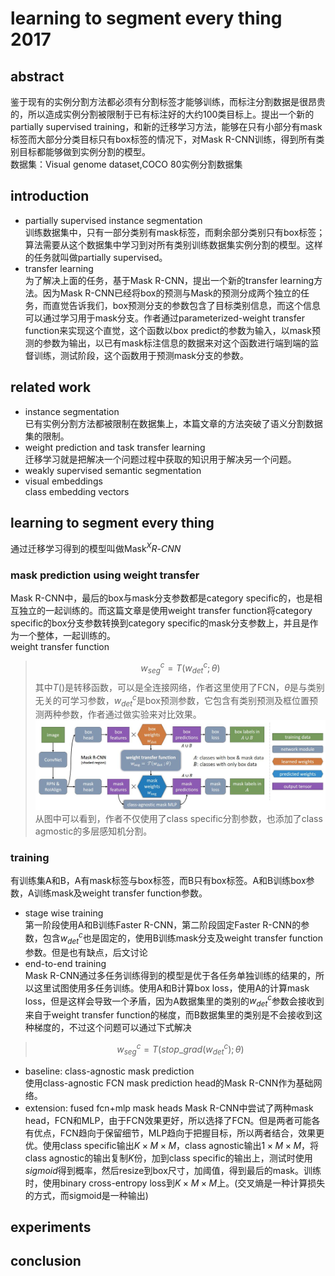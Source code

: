 # learning to segment every thing 2017
## abstract
鉴于现有的实例分割方法都必须有分割标签才能够训练，而标注分割数据是很昂贵的，所以造成实例分割被限制于已有标注好的大约$100$类目标上。提出一个新的partially supervised training，和新的迁移学习方法，能够在只有小部分有mask标签而大部分分类目标只有box标签的情况下，对Mask R-CNN训练，得到所有类别目标都能够做到实例分割的模型。  
数据集：Visual genome dataset,COCO 80实例分割数据集

## introduction
- partially supervised instance segmentation  
训练数据集中，只有一部分类别有mask标签，而剩余部分类别只有box标签；算法需要从这个数据集中学习到对所有类别训练数据集实例分割的模型。这样的任务就叫做partially supervised。
- transfer learning   
为了解决上面的任务，基于Mask R-CNN，提出一个新的transfer learning方法。因为Mask R-CNN已经将box的预测与Mask的预测分成两个独立的任务，而直觉告诉我们，box预测分支的参数包含了目标类别信息，而这个信息可以通过学习用于mask分支。作者通过parameterized-weight transfer function来实现这个直觉，这个函数以box predict的参数为输入，以mask预测的参数为输出，以已有mask标注信息的数据来对这个函数进行端到端的监督训练，测试阶段，这个函数用于预测mask分支的参数。  

## related work
- instance segmentation  
已有实例分割方法都被限制在数据集上，本篇文章的方法突破了语义分割数据集的限制。
- weight prediction and task transfer learning  
迁移学习就是把解决一个问题过程中获取的知识用于解决另一个问题。
- weakly supervised semantic segmentation  
- visual embeddings    
class embedding vectors

## learning to segment every thing
通过迁移学习得到的模型叫做$\text{Mask}^{X} R\text{-}CNN$
### mask prediction using weight transfer
Mask R-CNN中，最后的box与mask分支参数都是category specific的，也是相互独立的一起训练的。而这篇文章是使用weight transfer function将category specific的box分支参数转换到category specific的mask分支参数上，并且是作为一个整体，一起训练的。  
weight transfer function
> $$w_{seg}^c = T(w_{det}^c;\theta)$$
其中$T()$是转移函数，可以是全连接网络，作者这里使用了FCN，$\theta$是与类别无关的可学习参数，$w_{det}^c$是box预测参数，它包含有类别预测及框位置预测两种参数，作者通过做实验来对比效果。  
![maskxrcnn](../image/essay/maskxrcnn.jpg)
从图中可以看到，作者不仅使用了class specific分割参数，也添加了class agmostic的多层感知机分割。
### training
有训练集A和B，A有mask标签与box标签，而B只有box标签。A和B训练box参数，A训练mask及weight transfer function参数。  
- stage wise training  
第一阶段使用A和B训练Faster R-CNN，第二阶段固定Faster R-CNN的参数，包含$w_{det}^c$也是固定的，使用B训练mask分支及weight transfer function参数。但是也有缺点，后文讨论
- end-to-end training  
Mask R-CNN通过多任务训练得到的模型是优于各任务单独训练的结果的，所以这里试图使用多任务训练。使用A和B计算box loss，使用A的计算mask loss，但是这样会导致一个矛盾，因为A数据集里的类别的$w_{det}^c$参数会接收到来自于weight transfer function的梯度，而B数据集里的类别是不会接收到这种梯度的，不过这个问题可以通过下式解决
> $$w_{seg}^c=T( stop\_grad(w_{det}^c);\theta )$$
- baseline: class-agnostic mask prediction  
使用class-agnostic FCN mask prediction head的Mask R-CNN作为基础网络。
- extension: fused fcn+mlp mask heads
Mask R-CNN中尝试了两种mask head，FCN和MLP，由于FCN效果更好，所以选择了FCN。但是两者可能各有优点，FCN趋向于保留细节，MLP趋向于把握目标，所以两者结合，效果更优。使用class specific输出$K\times M \times M$，class agnostic输出$1\times M\times M$，将class agnostic的输出复制$K$份，加到class specific的输出上，测试时使用$sigmoid$得到概率，然后resize到box尺寸，加阈值，得到最后的mask。训练时，使用binary cross-entropy loss到$K\times M\times M$上。(交叉熵是一种计算损失的方式，而sigmoid是一种输出)

## experiments
## conclusion